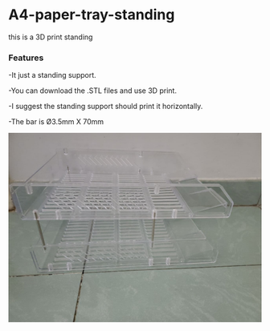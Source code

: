 # A4-paper-tray-standing
this is a 3D print standing

### Features

-It just a standing support. 

-You can download the .STL files and use 3D print. 

-I suggest the standing support should print it horizontally.

-The bar is Ø3.5mm X 70mm

![](https://github.com/umzr/A4-paper-tray-standing/blob/main/A4%20paper%20tray.jpg?raw=true)

